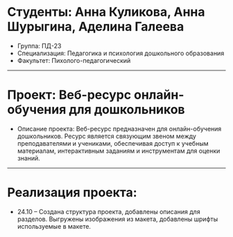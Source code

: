# Студенты: Анна Куликова, Анна Шурыгина, Аделина Галеева
- Группа: ПД-23
- Специализация: Педагогика и психология дошкольного образования
- Факультет: Пихолого-педагогический
---
# Проект: Веб-ресурс онлайн-обучения для дошкольников
- Описание проекта: Веб-ресурс предназначен для онлайн-обучения дошкольников. Ресурс является связующим звеном между преподавателями и учениками, обеспечивая доступ к учебным материалам, интерактивным заданиям и инструментам для оценки знаний.
---
# Реализация проекта:
- 24.10 – Создана структура проекта, добавлены описания для разделов. Выгружены изображения из макета, добавлены шрифты используемые в макете.
